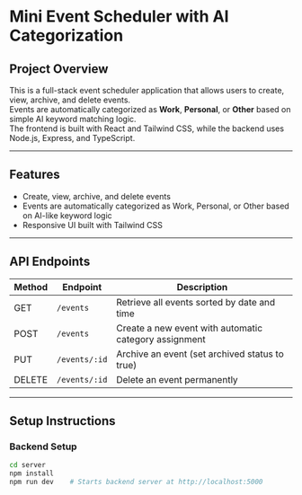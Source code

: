 # Mini Event Scheduler with AI Categorization

## Project Overview
This is a full-stack event scheduler application that allows users to create, view, archive, and delete events.  
Events are automatically categorized as **Work**, **Personal**, or **Other** based on simple AI keyword matching logic.  
The frontend is built with React and Tailwind CSS, while the backend uses Node.js, Express, and TypeScript.

---
## Features
- Create, view, archive, and delete events  
- Events are automatically categorized as Work, Personal, or Other based on AI-like keyword logic  
- Responsive UI built with Tailwind CSS  

---

## API Endpoints

| Method | Endpoint       | Description                               |
|--------|----------------|-------------------------------------------|
| GET    | `/events`      | Retrieve all events sorted by date and time |
| POST   | `/events`      | Create a new event with automatic category assignment |
| PUT    | `/events/:id`  | Archive an event (set archived status to true)  |
| DELETE | `/events/:id`  | Delete an event permanently               |

---

## Setup Instructions

### Backend Setup
```bash
cd server
npm install
npm run dev    # Starts backend server at http://localhost:5000
